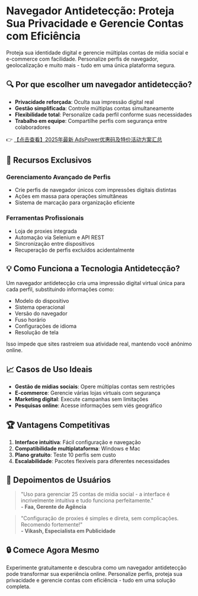 # Navegador Antidetecção: Proteja Sua Privacidade e Gerencie Contas com Eficiência

Proteja sua identidade digital e gerencie múltiplas contas de mídia social e e-commerce com facilidade. Personalize perfis de navegador, geolocalização e muito mais - tudo em uma única plataforma segura.

## 🔍 Por que escolher um navegador antidetecção?

- **Privacidade reforçada**: Oculta sua impressão digital real
- **Gestão simplificada**: Controle múltiplas contas simultaneamente
- **Flexibilidade total**: Personalize cada perfil conforme suas necessidades
- **Trabalho em equipe**: Compartilhe perfis com segurança entre colaboradores

👉 [【点击查看】2025年最新 AdsPower优惠码及特价活动方案汇总](https://bit.ly/adspower_free)

## 🚀 Recursos Exclusivos

### Gerenciamento Avançado de Perfis
- Crie perfis de navegador únicos com impressões digitais distintas
- Ações em massa para operações simultâneas
- Sistema de marcação para organização eficiente

### Ferramentas Profissionais
- Loja de proxies integrada
- Automação via Selenium e API REST
- Sincronização entre dispositivos
- Recuperação de perfis excluídos acidentalmente

## 💡 Como Funciona a Tecnologia Antidetecção?

Um navegador antidetecção cria uma impressão digital virtual única para cada perfil, substituindo informações como:

- Modelo do dispositivo
- Sistema operacional
- Versão do navegador
- Fuso horário
- Configurações de idioma
- Resolução de tela

Isso impede que sites rastreiem sua atividade real, mantendo você anônimo online.

## 📈 Casos de Uso Ideais

- **Gestão de mídias sociais**: Opere múltiplas contas sem restrições
- **E-commerce**: Gerencie várias lojas virtuais com segurança
- **Marketing digital**: Execute campanhas sem limitações
- **Pesquisas online**: Acesse informações sem viés geográfico

## 🏆 Vantagens Competitivas

1. **Interface intuitiva**: Fácil configuração e navegação
2. **Compatibilidade multiplataforma**: Windows e Mac
3. **Plano gratuito**: Teste 10 perfis sem custo
4. **Escalabilidade**: Pacotes flexíveis para diferentes necessidades

## 📢 Depoimentos de Usuários

> "Uso para gerenciar 25 contas de mídia social - a interface é incrivelmente intuitiva e tudo funciona perfeitamente."  
> **- Faa, Gerente de Agência**

> "Configuração de proxies é simples e direta, sem complicações. Recomendo fortemente!"  
> **- Vikash, Especialista em Publicidade**

## 🔒 Comece Agora Mesmo

Experimente gratuitamente e descubra como um navegador antidetecção pode transformar sua experiência online. Personalize perfis, proteja sua privacidade e gerencie contas com eficiência - tudo em uma solução completa.
